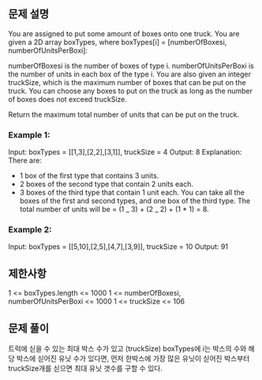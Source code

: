 ## 문제 설명

You are assigned to put some amount of boxes onto one truck. You are given a 2D array boxTypes, where boxTypes[i] = [numberOfBoxesi, numberOfUnitsPerBoxi]:

numberOfBoxesi is the number of boxes of type i.
numberOfUnitsPerBoxi is the number of units in each box of the type i.
You are also given an integer truckSize, which is the maximum number of boxes that can be put on the truck. You can choose any boxes to put on the truck as long as the number of boxes does not exceed truckSize.

Return the maximum total number of units that can be put on the truck.

### Example 1:

Input: boxTypes = [[1,3],[2,2],[3,1]], truckSize = 4
Output: 8
Explanation: There are:

- 1 box of the first type that contains 3 units.
- 2 boxes of the second type that contain 2 units each.
- 3 boxes of the third type that contain 1 unit each.
  You can take all the boxes of the first and second types, and one box of the third type.
  The total number of units will be = (1 _ 3) + (2 _ 2) + (1 \* 1) = 8.

### Example 2:

Input: boxTypes = [[5,10],[2,5],[4,7],[3,9]], truckSize = 10
Output: 91

## 제한사항

1 <= boxTypes.length <= 1000
1 <= numberOfBoxesi, numberOfUnitsPerBoxi <= 1000
1 <= truckSize <= 106

## 문제 풀이

트럭에 싣을 수 있는 최대 박스 수가 있고 (truckSize) boxTypes에 i는 박스의 수와 해당 박스에 싣어진 유닛 수가 있다면,
먼저 한박스에 가장 많은 유닛이 싣어진 박스부터 truckSize개를 싣으면 최대 유닛 갯수를 구할 수 있다.
